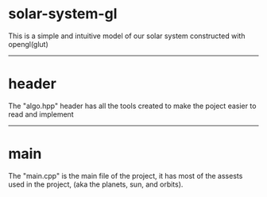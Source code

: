 # solar-system-gl
This is a simple and intuitive model of our solar system constructed with opengl(glut)

-----------------------------------------------------------

# header
The "algo.hpp" header has all the tools created to make the poject easier to read and implement

----------------------------------------------------------

# main
The "main.cpp" is the main file of the project, it has most of the assests used in the project, (aka the planets, sun, and orbits).
